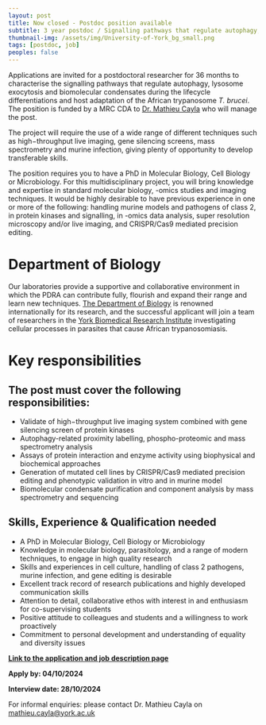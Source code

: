 ```yaml
---
layout: post
title: Now closed - Postdoc position available
subtitle: 3 year postdoc / Signalling pathways that regulate autophagy, lysosome exocytosis and biomolecular condensates during the lifecycle differentiations of T. brucei
thumbnail-img: /assets/img/University-of-York_bg_small.png
tags: [postdoc, job]
peoples: false
---
```


Applications are invited for a postdoctoral researcher for 36 months to characterise the signalling pathways that regulate autophagy, lysosome exocytosis and biomolecular condensates during the lifecycle differentiations and host adaptation of the African trypanosome *T. brucei*. The position is funded by a MRC CDA to [Dr. Mathieu Cayla](https://www.york.ac.uk/biology/people/mathieu-cayla/) who will manage the post.  

The project will require the use of a wide range of different techniques such as high−throughput live imaging, gene silencing screens, mass spectrometry and murine infection, giving plenty of opportunity to develop transferable skills.  

The position requires you to have a PhD in Molecular Biology, Cell Biology or Microbiology. For this multidisciplinary project, you will bring knowledge and expertise in standard molecular biology, -omics studies and imaging techniques. It would be highly desirable to have previous experience in one or more of the following: handling murine models and pathogens of class 2, in protein kinases  and signalling, in -omics data analysis, super resolution microscopy and/or live imaging, and CRISPR/Cas9 mediated precision editing.  

# Department of Biology

Our laboratories provide a supportive and collaborative environment in which the PDRA can contribute fully, flourish and expand their range and learn new techniques. [The Department of Biology](https://www.york.ac.uk/biology/research/) is renowned internationally for its research, and the successful applicant will join a team of researchers in the [York Biomedical Research Institute](https://www.york.ac.uk/biomedical-research-institute/) investigating cellular processes in parasites that cause African trypanosomiasis.  

# Key responsibilities

## The post must cover the following responsibilities:

- Validate of high−throughput live imaging system combined with gene silencing screen of protein kinases
- Autophagy-related proximity labelling, phospho-proteomic and mass spectrometry analysis
- Assays of protein interaction and enzyme activity using biophysical and biochemical approaches
- Generation of mutated cell lines by CRISPR/Cas9 mediated precision editing and phenotypic validation in vitro and in murine model
- Biomolecular condensate purification and component analysis by mass spectrometry and sequencing

## Skills, Experience & Qualification needed

- A PhD in Molecular Biology, Cell Biology or Microbiology
- Knowledge in molecular biology, parasitology, and a range of modern techniques, to engage in high quality research
- Skills and experiences in cell culture, handling of class 2 pathogens, murine infection, and gene editing is desirable
- Excellent track record of research publications and highly developed communication skills
- Attention to detail, collaborative ethos with interest in and enthusiasm for co-supervising students
- Positive attitude to colleagues and students and a willingness to work proactively
- Commitment to personal development and understanding of equality and diversity issues

**[Link to the application and job description page](https://jobs.york.ac.uk/vacancy/postdoctoral-research-associate-567761.html)**

**Apply by: 04/10/2024**  

**Interview date: 28/10/2024**  

For informal enquiries: please contact Dr. Mathieu Cayla on <mathieu.cayla@york.ac.uk>



